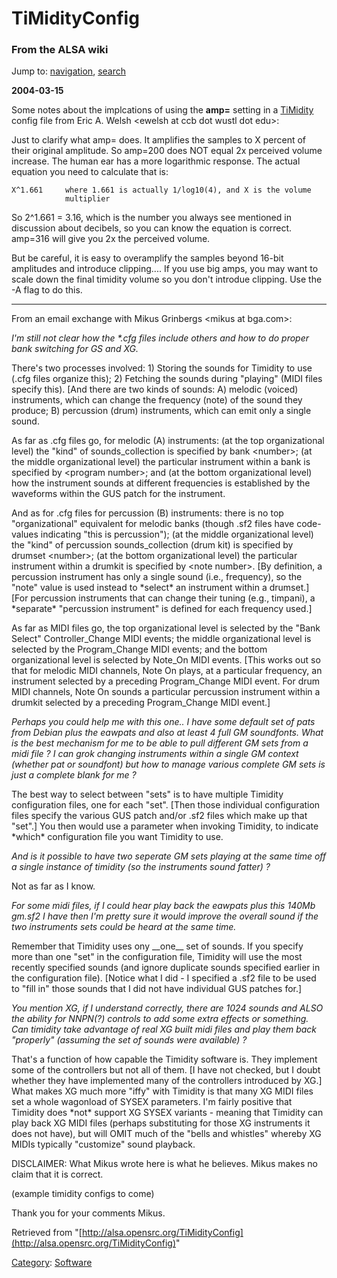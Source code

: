 TiMidityConfig
==============

### From the ALSA wiki

Jump to: [navigation](#mw-head), [search](#p-search)

**2004-03-15**

Some notes about the implcations of using the **amp=** setting in a
[TiMidity](/TiMidity "TiMidity") config file from Eric A. Welsh \<ewelsh
at ccb dot wustl dot edu\>:

Just to clarify what amp= does. It amplifies the samples to X percent of
their original amplitude. So amp=200 does NOT equal 2x perceived volume
increase. The human ear has a more logarithmic response. The actual
equation you need to calculate that is: ` `

    X^1.661     where 1.661 is actually 1/log10(4), and X is the volume
                multiplier

So 2\^1.661 = 3.16, which is the number you always see mentioned in
discussion about decibels, so you can know the equation is correct.
amp=316 will give you 2x the perceived volume.

But be careful, it is easy to overamplify the samples beyond 16-bit
amplitudes and introduce clipping.... If you use big amps, you may want
to scale down the final timidity volume so you don't introdue clipping.
Use the -A flag to do this.

* * * * *

From an email exchange with Mikus Grinbergs \<mikus at bga.com\>:

*I'm still not clear how the \*.cfg files include others and how to do
proper bank switching for GS and XG.*

There's two processes involved: 1) Storing the sounds for Timidity to
use (.cfg files organize this); 2) Fetching the sounds during "playing"
(MIDI files specify this). [And there are two kinds of sounds: A)
melodic (voiced) instruments, which can change the frequency (note) of
the sound they produce; B) percussion (drum) instruments, which can emit
only a single sound.

As far as .cfg files go, for melodic (A) instruments: (at the top
organizational level) the "kind" of sounds\_collection is specified by
bank \<number\>; (at the middle organizational level) the particular
instrument within a bank is specified by \<program number\>; and (at the
bottom organizational level) how the instrument sounds at different
frequencies is established by the waveforms within the GUS patch for the
instrument.

And as for .cfg files for percussion (B) instruments: there is no top
"organizational" equivalent for melodic banks (though .sf2 files have
code-values indicating "this is percussion"); (at the middle
organizational level) the "kind" of percussion sounds\_collection (drum
kit) is specified by drumset \<number\>; (at the bottom organizational
level) the particular instrument within a drumkit is specified by \<note
number\>. [By definition, a percussion instrument has only a single
sound (i.e., frequency), so the "note" value is used instead to
\*select\* an instrument within a drumset.] [For percussion instruments
that can change their tuning (e.g., timpani), a \*separate\* "percussion
instrument" is defined for each frequency used.]

As far as MIDI files go, the top organizational level is selected by the
"Bank Select" Controller\_Change MIDI events; the middle organizational
level is selected by the Program\_Change MIDI events; and the bottom
organizational level is selected by Note\_On MIDI events. [This works
out so that for melodic MIDI channels, Note On plays, at a particular
frequency, an instrument selected by a preceding Program\_Change MIDI
event. For drum MIDI channels, Note On sounds a particular percussion
instrument within a drumkit selected by a preceding Program\_Change MIDI
event.]

*Perhaps you could help me with this one.. I have some default set of
pats from Debian plus the eawpats and also at least 4 full GM
soundfonts. What is the best mechanism for me to be able to pull
different GM sets from a midi file ? I can grok changing instruments
within a single GM context (whether pat or soundfont) but how to manage
various complete GM sets is just a complete blank for me ?*

The best way to select between "sets" is to have multiple Timidity
configuration files, one for each "set". [Then those individual
configuration files specify the various GUS patch and/or .sf2 files
which make up that "set".] You then would use a parameter when invoking
Timidity, to indicate \*which\* configuration file you want Timidity to
use.

*And is it possible to have two seperate GM sets playing at the same
time off a single instance of timidity (so the instruments sound
fatter) ?*

Not as far as I know.

*For some midi files, if I could hear play back the eawpats plus this
140Mb gm.sf2 I have then I'm pretty sure it would improve the overall
sound if the two instruments sets could be heard at the same time.*

Remember that Timidity uses ony \_\_one\_\_ set of sounds. If you
specify more than one "set" in the configuration file, Timidity will use
the most recently specified sounds (and ignore duplicate sounds
specified earlier in the configuration file). [Notice what I did - I
specified a .sf2 file to be used to "fill in" those sounds that I did
not have individual GUS patches for.]

*You mention XG, if I understand correctly, there are 1024 sounds and
ALSO the ability for NNPN(?) controls to add some extra effects or
something. Can timidity take advantage of real XG built midi files and
play them back "properly" (assuming the set of sounds were available) ?*

That's a function of how capable the Timidity software is. They
implement some of the controllers but not all of them. [I have not
checked, but I doubt whether they have implemented many of the
controllers introduced by XG.] What makes XG much more "iffy" with
Timidity is that many XG MIDI files set a whole wagonload of SYSEX
parameters. I'm fairly positive that Timidity does \*not\* support XG
SYSEX variants - meaning that Timidity can play back XG MIDI files
(perhaps substituting for those XG instruments it does not have), but
will OMIT much of the "bells and whistles" whereby XG MIDIs typically
"customize" sound playback.

DISCLAIMER: What Mikus wrote here is what he believes. Mikus makes no
claim that it is correct.

(example timidity configs to come)

Thank you for your comments Mikus.

Retrieved from
"[http://alsa.opensrc.org/TiMidityConfig](http://alsa.opensrc.org/TiMidityConfig)"

[Category](/Special:Categories "Special:Categories"):
[Software](/Category:Software "Category:Software")

